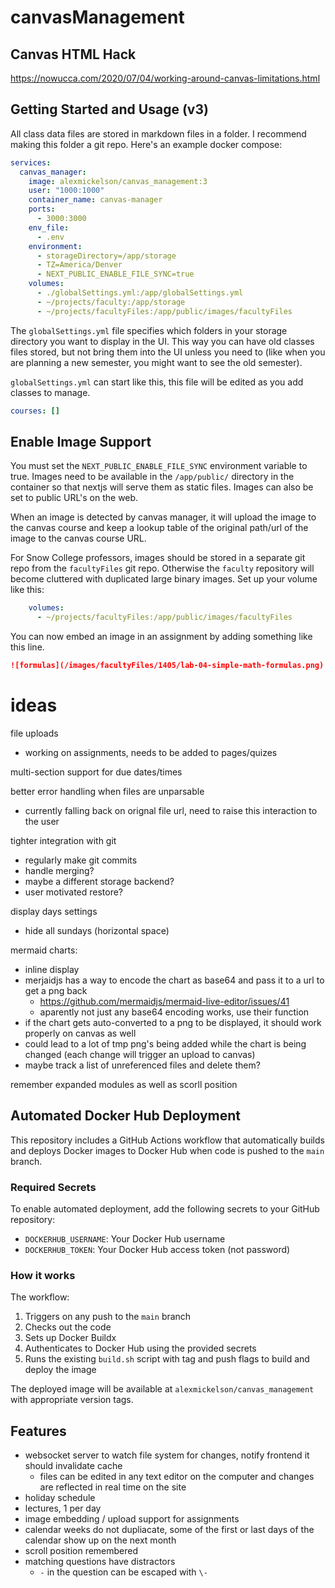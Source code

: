 # canvasManagement

## Canvas HTML Hack

<https://nowucca.com/2020/07/04/working-around-canvas-limitations.html>

## Getting Started and Usage (v3)

All class data files are stored in markdown files in a folder. I recommend making this folder a git repo. Here's an example docker compose:

```yml
services:
  canvas_manager:
    image: alexmickelson/canvas_management:3
    user: "1000:1000"
    container_name: canvas-manager
    ports:
      - 3000:3000
    env_file:
      - .env
    environment:
      - storageDirectory=/app/storage
      - TZ=America/Denver
      - NEXT_PUBLIC_ENABLE_FILE_SYNC=true
    volumes:
      - ./globalSettings.yml:/app/globalSettings.yml
      - ~/projects/faculty:/app/storage
      - ~/projects/facultyFiles:/app/public/images/facultyFiles
```

The `globalSettings.yml` file specifies which folders in your storage directory you want to display in the UI. This way you can have old classes files stored, but not bring them into the UI unless you need to (like when you are planning a new semester, you might want to see the old semester).

`globalSettings.yml` can start like this, this file will be edited as you add classes to manage.

```yml
courses: []
```


## Enable Image Support


You must set the `NEXT_PUBLIC_ENABLE_FILE_SYNC` environment variable to true. Images need to be available in the `/app/public/` directory in the container so that nextjs will serve them as static files. Images can also be set to public URL's on the web.

When an image is detected by canvas manager, it will upload the image to the canvas course and keep a lookup table of the original path/url of the image to the canvas course URL.

For Snow College professors, images should be stored in a separate git repo from the `facultyFiles` git repo. Otherwise the `faculty` repository will become cluttered with duplicated large binary images. Set up your volume like this:

```yml
    volumes:
      - ~/projects/facultyFiles:/app/public/images/facultyFiles
```

You can now embed an image in an assignment by adding something like this line.

```md
![formulas](/images/facultyFiles/1405/lab-04-simple-math-formulas.png)
```

# ideas

file uploads
- working on assignments, needs to be added to pages/quizes

multi-section support for due dates/times

better error handling when files are unparsable
- currently falling back on orignal file url, need to raise this interaction to the user

tighter integration with git
- regularly make git commits
- handle merging?
- maybe a different storage backend?
- user motivated restore?

display days settings
- hide all sundays (horizontal space)


mermaid charts:
- inline display
- merjaidjs has a way to encode the chart as base64 and pass it to a url to get a png back
    - <https://github.com/mermaidjs/mermaid-live-editor/issues/41>
    - aparently not just any base64 encoding works, use their function
- if the chart gets auto-converted to a png to be displayed, it should work properly on canvas as well
- could lead to a lot of tmp png's being added while the chart is being changed (each change will trigger an upload to canvas)
- maybe track a list of unreferenced files and delete them?

remember expanded modules as well as scorll position


## Automated Docker Hub Deployment

This repository includes a GitHub Actions workflow that automatically builds and deploys Docker images to Docker Hub when code is pushed to the `main` branch.

### Required Secrets

To enable automated deployment, add the following secrets to your GitHub repository:

- `DOCKERHUB_USERNAME`: Your Docker Hub username
- `DOCKERHUB_TOKEN`: Your Docker Hub access token (not password)

### How it works

The workflow:
1. Triggers on any push to the `main` branch
2. Checks out the code
3. Sets up Docker Buildx
4. Authenticates to Docker Hub using the provided secrets
5. Runs the existing `build.sh` script with tag and push flags to build and deploy the image

The deployed image will be available at `alexmickelson/canvas_management` with appropriate version tags.


## Features
- websocket server to watch file system for changes, notify frontend it should invalidate cache
    - files can be edited in any text editor on the computer and changes are reflected in real time on the site
- holiday schedule
- lectures, 1 per day
- image embedding / upload support for assignments
- calendar weeks do not dupliacate, some of the first or last days of the calendar show up on the next month
- scroll position remembered
- matching questions have distractors
   - `-` in the question can be escaped with `\-`